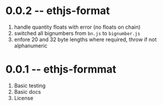 # 0.0.2 -- ethjs-format

1. handle quantity floats with error (no floats on chain)
2. switched all bignumbers from `bn.js` to `bignumber.js`
3. enfore 20 and 32 byte lengths where required, throw if not alphanumeric

# 0.0.1 -- ethjs-formmat

1. Basic testing
2. Basic docs
3. License
